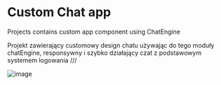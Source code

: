 # Custom Chat app

Projects contains custom app component using ChatEngine

Projekt zawierający customowy design chatu używając do tego moduły chatEngine, responsywny i szybko działający czat z podstawowym systemem logowania
///


![image](https://user-images.githubusercontent.com/93586648/159054693-f78497de-0705-49f5-ad41-41551e2a8dd1.png)
